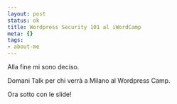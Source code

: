 ```yaml
--- 
layout: post
status: ok
title: Wordpress Security 101 al iWordCamp
meta: {}
tags: 
- about-me
---
```

Alla fine mi sono deciso.  
  
Domani Talk per chi verrà a Milano al Wordpress Camp.  
  
Ora sotto con le slide! 